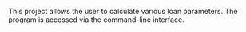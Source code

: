 This project allows the user to calculate various loan parameters. The program is accessed via the command-line interface.